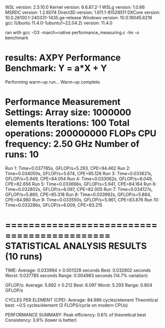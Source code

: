 WSL version: 2.5.10.0
Kernel version: 6.6.87.2-1
WSLg version: 1.0.66
MSRDC version: 1.2.6074
Direct3D version: 1.611.1-81528511
DXCore version: 10.0.26100.1-240331-1435.ge-release
Windows version: 10.0.19045.6216
gcc (Ubuntu 11.4.0-1ubuntu1~22.04.2) version:  11.4.0

ran with gcc -O3 -march=native performance_measuring.c -lm -o benchmark

results:
AXPY Performance Benchmark: Y = a*X + Y
============================================
Performing warm-up run...
Warm-up complete.

Performance Measurement Settings:
Array size: 1000000 elements
Iterations: 100
Total operations: 200000000 FLOPs
CPU frequency: 2.50 GHz
Number of runs: 10
============================================

Run  1: Time=0.037785s, GFLOP/s=5.293, CPE=94.462
Run  2: Time=0.034050s, GFLOP/s=5.874, CPE=85.126
Run  3: Time=0.033621s, GFLOP/s=5.949, CPE=84.054
Run  4: Time=0.033062s, GFLOP/s=6.049, CPE=82.656
Run  5: Time=0.033666s, GFLOP/s=5.941, CPE=84.164
Run  6: Time=0.032802s, GFLOP/s=6.097, CPE=82.005
Run  7: Time=0.034127s, GFLOP/s=5.860, CPE=85.318
Run  8: Time=0.033992s, GFLOP/s=5.884, CPE=84.980
Run  9: Time=0.033550s, GFLOP/s=5.961, CPE=83.876
Run 10: Time=0.033286s, GFLOP/s=6.009, CPE=83.215

============================================
STATISTICAL ANALYSIS RESULTS (10 runs)
============================================
TIME:
  Average:   0.033994 ± 0.001328 seconds
  Best:      0.032802 seconds
  Worst:     0.037785 seconds
  Range:     0.004983 seconds (14.7% variation)

GFLOP/s:
  Average:   5.892 ± 0.212
  Best:      6.097
  Worst:     5.293
  Range:     0.804 GFLOP/s

CYCLES PER ELEMENT (CPE):
  Average:   84.986 cycles/element
  Theoretical best: ~0.5 cycles/element (2 FLOPS/cycle on modern CPUs)

PERFORMANCE SUMMARY:
  Peak efficiency: 0.6% of theoretical best
  Consistency:     3.9% (lower is better)
